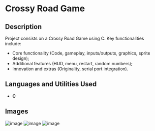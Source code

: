 <h1>Crossy Road Game</h1>

<h2>Description</h2>
Project consists on a Crossy Road Game using C. Key functionalities include:

- Core functionality (Code, gameplay, inputs/outputs, graphics, sprite design);
- Additional features (HUD, menu, restart, random numbers);
- Innovation and extras (Originality, serial port integration).


<h2>Languages and Utilities Used</h2>

- <b>C</b> 

<h2>Images</h2>

![image](https://github.com/user-attachments/assets/3c9a001c-eba9-48d0-a1d3-80e7bfaacb23)
![image](https://github.com/user-attachments/assets/50e81b41-b807-4c1c-9b99-4e2af08ba432)
![image](https://github.com/user-attachments/assets/70285087-3818-4acc-9026-872dbec3646f)

